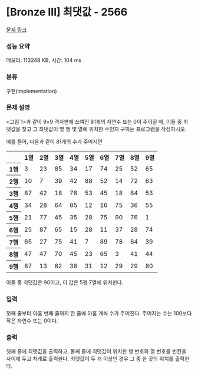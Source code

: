 # [Bronze III] 최댓값 - 2566 

[문제 링크](https://www.acmicpc.net/problem/2566) 

### 성능 요약

메모리: 113248 KB, 시간: 104 ms

### 분류

구현(implementation)

### 문제 설명

<p><그림 1>과 같이 9×9 격자판에 쓰여진 81개의 자연수 또는 0이 주어질 때, 이들 중 최댓값을 찾고 그 최댓값이 몇 행 몇 열에 위치한 수인지 구하는 프로그램을 작성하시오.</p>

<p>예를 들어, 다음과 같이 81개의 수가 주어지면</p>

<table class="table table-bordered td-center th-center table-center-40">
	<tbody>
		<tr>
			<th> </th>
			<th>1열</th>
			<th>2열</th>
			<th>3열</th>
			<th>4열</th>
			<th>5열</th>
			<th>6열</th>
			<th>7열</th>
			<th>8열</th>
			<th>9열</th>
		</tr>
		<tr>
			<th>1행</th>
			<td>3</td>
			<td>23</td>
			<td>85</td>
			<td>34</td>
			<td>17</td>
			<td>74</td>
			<td>25</td>
			<td>52</td>
			<td>65</td>
		</tr>
		<tr>
			<th>2행</th>
			<td>10</td>
			<td>7</td>
			<td>39</td>
			<td>42</td>
			<td>88</td>
			<td>52</td>
			<td>14</td>
			<td>72</td>
			<td>63</td>
		</tr>
		<tr>
			<th>3행</th>
			<td>87</td>
			<td>42</td>
			<td>18</td>
			<td>78</td>
			<td>53</td>
			<td>45</td>
			<td>18</td>
			<td>84</td>
			<td>53</td>
		</tr>
		<tr>
			<th>4행</th>
			<td>34</td>
			<td>28</td>
			<td>64</td>
			<td>85</td>
			<td>12</td>
			<td>16</td>
			<td>75</td>
			<td>36</td>
			<td>55</td>
		</tr>
		<tr>
			<th>5행</th>
			<td>21</td>
			<td>77</td>
			<td>45</td>
			<td>35</td>
			<td>28</td>
			<td>75</td>
			<td>90</td>
			<td>76</td>
			<td>1</td>
		</tr>
		<tr>
			<th>6행</th>
			<td>25</td>
			<td>87</td>
			<td>65</td>
			<td>15</td>
			<td>28</td>
			<td>11</td>
			<td>37</td>
			<td>28</td>
			<td>74</td>
		</tr>
		<tr>
			<th>7행</th>
			<td>65</td>
			<td>27</td>
			<td>75</td>
			<td>41</td>
			<td>7</td>
			<td>89</td>
			<td>78</td>
			<td>64</td>
			<td>39</td>
		</tr>
		<tr>
			<th>8행</th>
			<td>47</td>
			<td>47</td>
			<td>70</td>
			<td>45</td>
			<td>23</td>
			<td>65</td>
			<td>3</td>
			<td>41</td>
			<td>44</td>
		</tr>
		<tr>
			<th>9행</th>
			<td>87</td>
			<td>13</td>
			<td>82</td>
			<td>38</td>
			<td>31</td>
			<td>12</td>
			<td>29</td>
			<td>29</td>
			<td>80</td>
		</tr>
	</tbody>
</table>

<p>이들 중 최댓값은 90이고, 이 값은 5행 7열에 위치한다.</p>

### 입력 

 <p>첫째 줄부터 아홉 번째 줄까지 한 줄에 아홉 개씩 수가 주어진다. 주어지는 수는 100보다 작은 자연수 또는 0이다.</p>

### 출력 

 <p>첫째 줄에 최댓값을 출력하고, 둘째 줄에 최댓값이 위치한 행 번호와 열 번호를 빈칸을 사이에 두고 차례로 출력한다. 최댓값이 두 개 이상인 경우 그 중 한 곳의 위치를 출력한다.</p>

